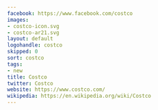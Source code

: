 ```yaml
---
facebook: https://www.facebook.com/costco
images:
- costco-icon.svg
- costco-ar21.svg
layout: default
logohandle: costco
skipped: 0
sort: costco
tags:
- new
title: Costco
twitter: Costco
website: https://www.costco.com/
wikipedia: https://en.wikipedia.org/wiki/Costco
---
```

